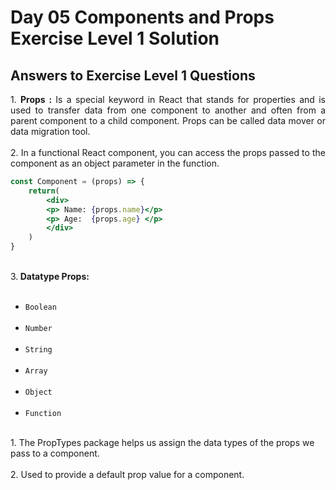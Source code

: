 # Day 05 Components and Props Exercise Level 1 Solution
## Answers to Exercise Level 1 Questions
<p align="justify">
1. <strong>Props :</strong> Is a special keyword in React that stands for properties and is used to transfer data from one component to another and often from a parent component to a child component. Props can be called data mover or data migration tool. <br><br>
2. In a functional React component, you can access the props passed to the component as an object parameter in the function. <br>
   
```jsx
const Component = (props) => {
    return(
        <div>
        <p> Name: {props.name}</p>
        <p> Age:  {props.age} </p>
        </div>
    )
}
```
<br>
3.<strong> Datatype Props: </strong>
<ul>
<br>
<li><code>Boolean</code></li><br>
<li><code>Number</code></li><br>
<li><code>String</code></li><br>
<li><code>Array</code></li><br>
<li><code>Object</code></li> <br>
<li><code>Function</code></li>
</ul>
<br>
1. The PropTypes package helps us assign the data types of the props we pass to a component. <br><br>
2. Used to provide a default prop value for a component.
<p>
